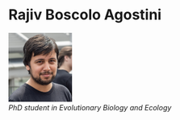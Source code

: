   <body>
    <h1>Rajiv Boscolo Agostini</h1>
    <div class="container">
      <div class="image", width=25%>
        <img src="321678B2-723C-4F32-A93E-58E566760543.jpeg", width="25%", float=left>
      </div>
      <div class="text">
        <i>PhD student in Evolutionary Biology and Ecology</i>
      </div>
    </div>
  </body>
</html>
